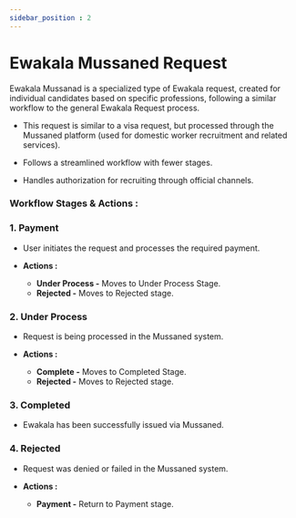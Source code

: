 ```yaml
---
sidebar_position : 2
---
```


# Ewakala Mussaned Request

Ewakala Mussanad is a specialized type of Ewakala request, created for individual candidates based on specific professions, following a similar workflow to the general Ewakala Request process.

  - This request is similar to a visa request, but processed through the Mussaned platform (used for domestic worker recruitment and related services).

  - Follows a streamlined workflow with fewer stages.

  - Handles authorization for recruiting through official channels.

### Workflow Stages & Actions :

### 1. Payment

  - User initiates the request and processes the required payment.

  - **Actions :**
    - **Under Process -** Moves to Under Process Stage.
    - **Rejected -** Moves to Rejected stage.

### 2. Under Process

  - Request is being processed in the Mussaned system.

  - **Actions :**
    - **Complete -** Moves to Completed Stage.
    - **Rejected -** Moves to Rejected stage.

### 3. Completed

  - Ewakala has been successfully issued via Mussaned.

### 4. Rejected

  - Request was denied or failed in the Mussaned system.

  - **Actions :**
    - **Payment -** Return to Payment stage.